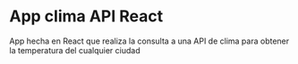 # App clima API React

App hecha en React que realiza la consulta a una API de clima para obtener la temperatura del cualquier ciudad
